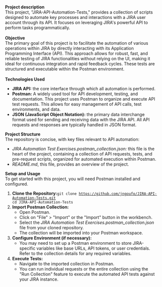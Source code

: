 **Project description**<br>This project, "JIRA-API-Automation-Tests," provides a collection of scripts designed to automate key processes and interactions with a JIRA user account through its API. It focuses on leveraging JIRA's powerful API to perform tasks programmatically.<br><br>**Objective**<br>The primary goal of this project is to facilitate the automation of various operations within JIRA by directly interacting with its Application Programming Interface (API). This approach allows for robust, fast, and reliable testing of JIRA functionalities without relying on the UI, making it ideal for continuous integration and rapid feedback cycles. These tests are structured and executable within the Postman environment.<br><br>**Technologies Used**<br><ul><li><b>JIRA API:</b> the core interface through which all automation is performed.</li><li><b>Postman:</b> A widely used tool for API development, testing, and documentation. This project uses Postman to organize and execute API test requests. This allows for easy management of API calls, test environments, and data.</li><li><b>JSON (JavaScript Object Notation):</b> the primary data interchange format used for sending and receiving data with the JIRA API. All API requests and responses are typically handled in JSON format.</li></ul><b>Project Structure</b><br>The repository is concise, with key files relevant to API automation:<ul><li><i>JIRA Automation Test Exercises.postman_collection.json:</i> this file is the heart of the project, containing a collection of API requests, tests, and pre-request scripts, organized for automated execution within Postman.</li><li><i>README.md</i>, this file, provides an overview of the project.</li></ul>**Setup and Usage**<br>To get started with this project, you will need Postman installed and configured.<ol><li><b>Clone the Repository:</b><code>git clone https://github.com/jngoufo/JIRA-API-Automation-Tests.git cd JIRA-API-Automation-Tests</code></li><li><b>Import Postman Collection:</b><ul><li>Open Postman.</li><li>Click on "File" > "Import" or the "Import" button in the workbench.</li><li>Select the <i>JIRA Automation Test Exercises.postman_collection.json</i> file from your cloned repository.</li><li>The collection will be imported into your Postman workspace.</li></ul><li><b>Configure Environment (if necessary):</b> <ul><li>You may need to set up a Postman environment to store JIRA-specific variables like base URLs, API tokens, or user credentials. Refer to the collection details for any required variables.</li></ul><li><b>Execute Tests:</b><ul></li><li>Navigate to the imported collection in Postman.</li><li>You can run individual requests or the entire collection using the "Run Collection" feature to execute the automated API tests against your JIRA instance.</li></ul></ol>
